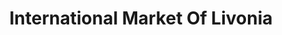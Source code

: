 ---
title: "International Market Of Livonia"
url: /livonia/international-market-of-livonia/
shop: convenience
---